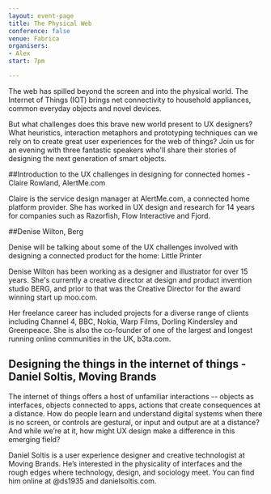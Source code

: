 ```yaml
---
layout: event-page
title: The Physical Web
conference: false
venue: Fabrica
organisers: 
- Alex
start: 7pm

---
```

The web has spilled beyond the screen and into the physical world. The Internet of Things (IOT) brings net connectivity to household appliances, common everyday objects and novel devices.

But what challenges does this brave new world present to UX designers? What heuristics, interaction metaphors and prototyping techniques can we rely on to create great user experiences for the web of things? Join us for an evening with three fantastic speakers who'll share their stories of designing the next generation of smart objects.

##Introduction to the UX challenges in designing for connected homes - Claire Rowland, AlertMe.com

Claire is the service design manager at AlertMe.com, a connected home platform provider. She has worked in UX design and research for 14 years for companies such as Razorfish, Flow Interactive and Fjord.

##Denise Wilton, Berg

Denise will be talking about some of the UX challenges involved with designing a connected product for the home: Little Printer

Denise Wilton has been working as a designer and illustrator for over 15 years. She's currently a creative director at design and product invention studio BERG, and prior to that was the Creative Director for the award winning start up moo.com.

Her freelance career has included projects for a diverse range of clients including Channel 4, BBC, Nokia, Warp Films, Dorling Kindersley and Greenpeace. She is also the co-founder of one of the largest and longest running online communities in the UK, b3ta.com.


## Designing the things in the internet of things - Daniel Soltis, Moving Brands

The internet of things offers a host of unfamiliar interactions -- objects as interfaces, objects connected to apps, actions that create consequences at a distance. How do people learn and understand digital systems when there is no screen, or controls are gestural, or input and output are at a distance? And while we’re at it, how might UX design make a difference in this emerging field?

Daniel Soltis is a user experience designer and creative technologist at Moving Brands. He’s interested in the physicality of interfaces and the rough edges where technology, design, and sociology meet. You can find him online at @ds1935 and danielsoltis.com.

